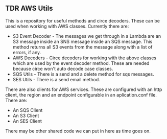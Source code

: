 ## TDR AWS Utils

This is a repository for useful methods and circe decoders. These can be used when working with AWS classes. Currently there are:

* S3 Event Decoder - The messages we get through  in a Lambda are an S3 message inside an SNS message inside an SQS message. This method returns all S3 events from the message along with a list of errors, if any.
* AWS Decoders - Circe decoders for working with the above classes which are used by the event decoder method. These are needed because circe won't auto decode case classes.
* SQS Utils - There is a send and a delete method for sqs messages.
* SES Utils - There is a send email method.

There are also clients for AWS services. These are configured with an http client, the region and an endpoint configurable in an aplication.conf file. There are:
* An SQS Client
* An S3 Client
* An SES Client

There may be other shared code we can put in here as time goes on.